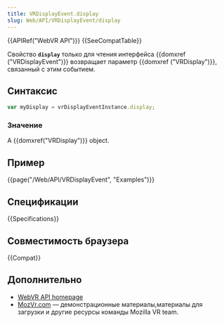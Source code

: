 ```yaml
---
title: VRDisplayEvent.display
slug: Web/API/VRDisplayEvent/display
---
```


{{APIRef("WebVR API")}} {{SeeCompatTable}}

Свойство **`display`** только для чтения интерфейса {{domxref ("VRDisplayEvent")}} возвращает параметр {{domxref ("VRDisplay")}}, связанный с этим событием.

## Синтаксис

```js
var myDisplay = vrDisplayEventInstance.display;
```

### Значение

A {{domxref("VRDisplay")}} object.

## Пример

{{page("/Web/API/VRDisplayEvent", "Examples")}}

## Спецификации

{{Specifications}}

## Совместимость браузера

{{Compat}}

## Дополнительно

- [WebVR API homepage](/ru/docs/Web/API/WebVR_API)
- [MozVr.com](http://mozvr.com/) — демонстрационные материалы,материалы для загрузки и другие ресурсы команды Mozilla VR team.
